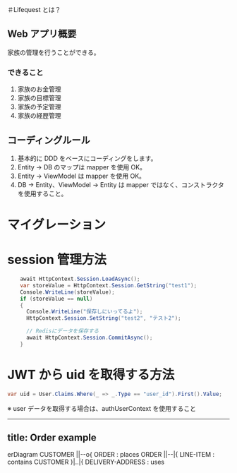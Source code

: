 ＃Lifequest とは？

## Web アプリ概要

家族の管理を行うことができる。

### できること

1. 家族のお金管理
2. 家族の目標管理
3. 家族の予定管理
4. 家族の経歴管理

## コーディングルール

1. 基本的に DDD をベースにコーディングをします。
2. Entity → DB のマップは mapper を使用 OK。
3. Entity → ViewModel は mapper を使用 OK。
4. DB → Entity、ViewModel → Entity は mapper ではなく、コンストラクタを使用すること。

# マイグレーション

# session 管理方法

```c#
    await HttpContext.Session.LoadAsync();
    var storeValue = HttpContext.Session.GetString("test1");
    Console.WriteLine(storeValue);
    if (storeValue == null)
    {
      Console.WriteLine("保存しにいってるよ");
      HttpContext.Session.SetString("test2", "テスト2");

      // Redisにデータを保存する
      await HttpContext.Session.CommitAsync();
    }
```

# JWT から uid を取得する方法　

```c#
var uid = User.Claims.Where(_ => _.Type == "user_id").First().Value;
```

※ user データを取得する場合は、authUserContext を使用すること

---
title: Order example
---
erDiagram
    CUSTOMER ||--o{ ORDER : places
    ORDER ||--|{ LINE-ITEM : contains
    CUSTOMER }|..|{ DELIVERY-ADDRESS : uses
